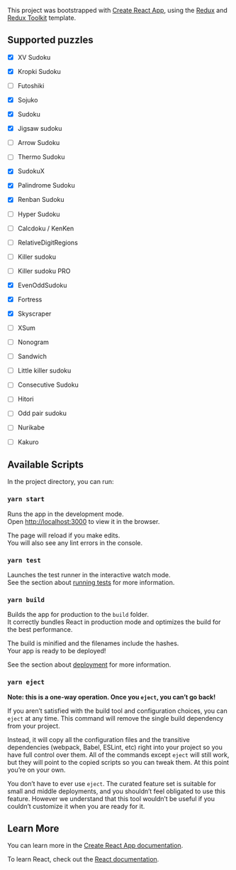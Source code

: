 This project was bootstrapped with [Create React App](https://github.com/facebook/create-react-app), using the [Redux](https://redux.js.org/) and [Redux Toolkit](https://redux-toolkit.js.org/) template.

## Supported puzzles

- [X] XV Sudoku
- [X] Kropki Sudoku
- [ ] Futoshiki
- [X] Sojuko

- [X] Sudoku
- [X] Jigsaw sudoku
- [ ] Arrow Sudoku
- [ ] Thermo Sudoku

- [X] SudokuX
- [X] Palindrome Sudoku
- [X] Renban Sudoku

- [ ] Hyper Sudoku
- [ ] Calcdoku / KenKen
- [ ] RelativeDigitRegions
- [ ] Killer sudoku
- [ ] Killer sudoku PRO

- [X] EvenOddSudoku
- [X] Fortress

- [X] Skyscraper
- [ ] XSum
- [ ] Nonogram
- [ ] Sandwich
- [ ] Little killer sudoku

- [ ] Consecutive Sudoku
- [ ] Hitori
- [ ] Odd pair sudoku
- [ ] Nurikabe
- [ ] Kakuro

## Available Scripts

In the project directory, you can run:

### `yarn start`

Runs the app in the development mode.<br />
Open [http://localhost:3000](http://localhost:3000) to view it in the browser.

The page will reload if you make edits.<br />
You will also see any lint errors in the console.

### `yarn test`

Launches the test runner in the interactive watch mode.<br />
See the section about [running tests](https://facebook.github.io/create-react-app/docs/running-tests) for more information.

### `yarn build`

Builds the app for production to the `build` folder.<br />
It correctly bundles React in production mode and optimizes the build for the best performance.

The build is minified and the filenames include the hashes.<br />
Your app is ready to be deployed!

See the section about [deployment](https://facebook.github.io/create-react-app/docs/deployment) for more information.

### `yarn eject`

**Note: this is a one-way operation. Once you `eject`, you can’t go back!**

If you aren’t satisfied with the build tool and configuration choices, you can `eject` at any time. This command will remove the single build dependency from your project.

Instead, it will copy all the configuration files and the transitive dependencies (webpack, Babel, ESLint, etc) right into your project so you have full control over them. All of the commands except `eject` will still work, but they will point to the copied scripts so you can tweak them. At this point you’re on your own.

You don’t have to ever use `eject`. The curated feature set is suitable for small and middle deployments, and you shouldn’t feel obligated to use this feature. However we understand that this tool wouldn’t be useful if you couldn’t customize it when you are ready for it.

## Learn More

You can learn more in the [Create React App documentation](https://facebook.github.io/create-react-app/docs/getting-started).

To learn React, check out the [React documentation](https://reactjs.org/).
